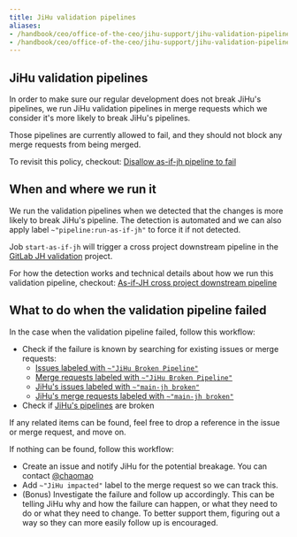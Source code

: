 ```yaml
---
title: JiHu validation pipelines
aliases:
- /handbook/ceo/office-of-the-ceo/jihu-support/jihu-validation-pipelines/
- /handbook/ceo/office-of-the-ceo/jihu-support/jihu-validation-pipelines/
---
```


## JiHu validation pipelines

In order to make sure our regular development does not break JiHu's pipelines,
we run JiHu validation pipelines in merge requests which we consider it's
more likely to break JiHu's pipelines.

Those pipelines are currently allowed to fail, and they should not block
any merge requests from being merged.

To revisit this policy, checkout: [Disallow as-if-jh pipeline to fail](https://gitlab.com/gitlab-org/gitlab/-/issues/351136)

## When and where we run it

We run the validation pipelines when we detected that the changes is more
likely to break JiHu's pipeline. The detection is automated and we can also
apply label `~"pipeline:run-as-if-jh"` to force it if not detected.

Job `start-as-if-jh` will trigger a cross project downstream pipeline in the
[GitLab JH validation](https://gitlab.com/gitlab-org-sandbox/gitlab-jh-validation) project.

For how the detection works and technical details about how we run this
validation pipeline, checkout:
[As-if-JH cross project downstream pipeline](https://docs.gitlab.com/ee/development/pipelines/#as-if-jh-cross-project-downstream-pipeline)

## What to do when the validation pipeline failed

In the case when the validation pipeline failed, follow this workflow:

- Check if the failure is known by searching for existing issues or merge requests:
  - [Issues labeled with `~"JiHu Broken Pipeline"`](https://gitlab.com/gitlab-org/gitlab/-/issues/?label_name%5B%5D=JiHu%20Broken%20Pipeline)
  - [Merge requests labeled with `~"JiHu Broken Pipeline"`](https://gitlab.com/gitlab-org/gitlab/-/merge_requests/?label_name%5B%5D=JiHu%20Broken%20Pipeline)
  - [JiHu's issues labeled with `~"main-jh broken"`](https://jihulab.com/gitlab-cn/gitlab/-/issues/?label_name%5B%5D=main-jh%20broken)
  - [JiHu's merge requests labeled with `~"main-jh broken"`](https://jihulab.com/gitlab-cn/gitlab/-/merge_requests?label_name%5B%5D=main-jh%20broken)
- Check if [JiHu's pipelines](https://jihulab.com/gitlab-cn/gitlab/-/pipelines?ref=main-jh) are broken

If any related items can be found, feel free to drop a reference in the issue
or merge request, and move on.

If nothing can be found, follow this workflow:

- Create an issue and notify JiHu for the potential breakage. You can contact [@chaomao](https://gitlab.com/chaomao)
- Add `~"JiHu impacted"` label to the merge request so we can track this.
- (Bonus) Investigate the failure and follow up accordingly. This can be telling JiHu why and how the failure can happen, or what they need to do or what they need to change. To better support them, figuring out a way so they can more easily follow up is encouraged.
